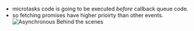 - microtasks code is going to be executed _before_ callback queue code.
- so fetching promises have higher prioirty than other events.
    ![Asynchronous Behind the scenes](Asynchronous%20Behind%20the%20scenes.png)
